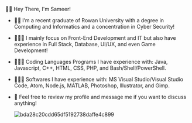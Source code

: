 
👋🏽 Hey There, I'm Sameer!

* ✍🏽 I’m a recent graduate of Rowan University with a degree in Computing and Informatics and a concentration in Cyber Security!

* 🧑🏽‍🔧 I mainly focus on Front-End Development and IT but also have experience in Full Stack, Database, UI/UX, and even Game Development!

* 👨🏽‍💻 Coding Languages Programs I have experience with: Java, Javascript, C++, HTML, CSS, PHP, and Bash/Shell/PowerShell.

* 👨🏽‍🏫 Softwares I have experience with: MS Visual Studio/Visual Studio Code, Atom, Node.js, MATLAB, Photoshop, Illustrator, and Gimp.

* 💬 Feel free to review my profile and message me if you want to discuss anything!



   ![bda28c20cdd65df5192738daffe4c899](https://user-images.githubusercontent.com/51979703/141211788-8c24d7b5-3a3a-4dc4-b48e-b17e1fed5459.gif)

